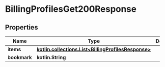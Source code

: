 
# BillingProfilesGet200Response

## Properties
| Name | Type | Description | Notes |
| ------------ | ------------- | ------------- | ------------- |
| **items** | [**kotlin.collections.List&lt;BillingProfilesResponse&gt;**](BillingProfilesResponse.md) |  |  |
| **bookmark** | **kotlin.String** |  |  [optional] |



